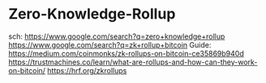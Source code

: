 # Zero-Knowledge-Rollup
sch: https://www.google.com/search?q=zero+knowledge+rollup https://www.google.com/search?q=zk+rollup+bitcoin Guide: https://medium.com/coinmonks/zk-rollups-on-bitcoin-ce35869b940d https://trustmachines.co/learn/what-are-rollups-and-how-can-they-work-on-bitcoin/  https://hrf.org/zkrollups
